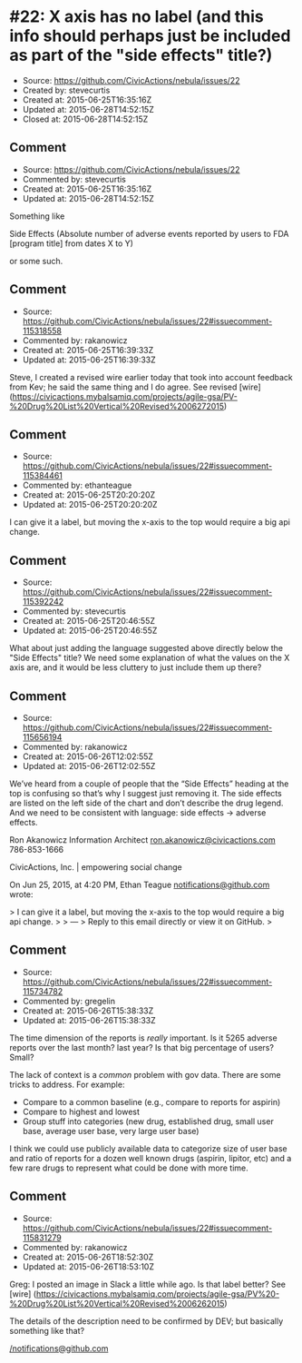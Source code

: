 # #22: X axis has no label (and this info should perhaps just be included as part of the &quot;side effects&quot; title?) 

* Source: https://github.com/CivicActions/nebula/issues/22
* Created by: stevecurtis
* Created at: 2015-06-25T16:35:16Z
* Updated at: 2015-06-28T14:52:15Z
* Closed at: 2015-06-28T14:52:15Z


## Comment

* Source: https://github.com/CivicActions/nebula/issues/22
* Commented by: stevecurtis
* Created at: 2015-06-25T16:35:16Z
* Updated at: 2015-06-28T14:52:15Z

Something like 

Side Effects
(Absolute number of adverse events reported by users to FDA [program title] from dates X to Y) 

or some such.  


## Comment

* Source: https://github.com/CivicActions/nebula/issues/22#issuecomment-115318558
* Commented by: rakanowicz
* Created at: 2015-06-25T16:39:33Z
* Updated at: 2015-06-25T16:39:33Z

Steve, I created a revised wire earlier today that took into account feedback from Kev; he said the same thing and I do agree. See revised [wire] (https://civicactions.mybalsamiq.com/projects/agile-gsa/PV-%20Drug%20List%20Vertical%20Revised%2006272015)


## Comment

* Source: https://github.com/CivicActions/nebula/issues/22#issuecomment-115384461
* Commented by: ethanteague
* Created at: 2015-06-25T20:20:20Z
* Updated at: 2015-06-25T20:20:20Z

I can give it a label, but moving the x-axis to the top would require a big api change.


## Comment

* Source: https://github.com/CivicActions/nebula/issues/22#issuecomment-115392242
* Commented by: stevecurtis
* Created at: 2015-06-25T20:46:55Z
* Updated at: 2015-06-25T20:46:55Z

What about just adding the language suggested above directly below the &quot;Side Effects&quot; title? We need some explanation of what the values on the X axis are, and it would be less cluttery to just include them up there? 


## Comment

* Source: https://github.com/CivicActions/nebula/issues/22#issuecomment-115656194
* Commented by: rakanowicz
* Created at: 2015-06-26T12:02:55Z
* Updated at: 2015-06-26T12:02:55Z

We&#x2019;ve heard from a couple of people that the &#x201C;Side Effects&#x201D; heading at the top is confusing so that&#x2019;s why I suggest just removing it. The side effects are listed on the left side of the chart and don&#x2019;t describe the drug legend. And we need to be consistent with language:  side effects -&gt; adverse effects. 

Ron Akanowicz
Information Architect
ron.akanowicz@civicactions.com 
786-853-1666

CivicActions, Inc. | empowering social change





On Jun 25, 2015, at 4:20 PM, Ethan Teague <notifications@github.com> wrote:

&gt; I can give it a label, but moving the x-axis to the top would require a big api change.
&gt; 
&gt; &#x2014;
&gt; Reply to this email directly or view it on GitHub.
&gt; 




## Comment

* Source: https://github.com/CivicActions/nebula/issues/22#issuecomment-115734782
* Commented by: gregelin
* Created at: 2015-06-26T15:38:33Z
* Updated at: 2015-06-26T15:38:33Z

The time dimension of the reports is _really_ important. Is it 5265 adverse reports over the last month? last year? Is that big percentage of users? Small?

The lack of context is a _common_ problem with gov data. There are some tricks to address. For example:
- Compare to a common baseline (e.g., compare to reports for aspirin)
- Compare to highest and lowest
- Group stuff into categories (new drug, established drug, small user base, average user base, very large user base)

I think we could use publicly available data to categorize size of user base and ratio of reports for a dozen well known drugs (aspirin, lipitor, etc) and a few rare drugs to represent what could be done with more time. 


## Comment

* Source: https://github.com/CivicActions/nebula/issues/22#issuecomment-115831279
* Commented by: rakanowicz
* Created at: 2015-06-26T18:52:30Z
* Updated at: 2015-06-26T18:53:10Z

Greg: I posted an image in Slack a little while ago. Is that label better? See [wire] (https://civicactions.mybalsamiq.com/projects/agile-gsa/PV%20-%20Drug%20List%20Vertical%20Revised%2006262015)

The details of the description need to be confirmed by DEV; but basically something like that?


</notifications@github.com>